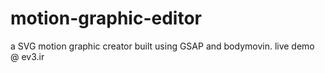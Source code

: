 # motion-graphic-editor
a SVG motion graphic creator built using GSAP and bodymovin.
live demo @ ev3.ir
